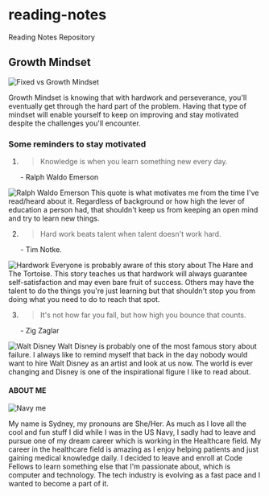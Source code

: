 # reading-notes
Reading Notes Repository

## Growth Mindset 
![Fixed vs Growth Mindset](https://mylearningtools.org/wp-content/uploads/2021/02/Growth-Mindset-vs-Fixed-Mindset.png)

Growth Mindset is knowing that with hardwork and perseverance, you'll eventually get through the hard part of the problem. Having that type of mindset will enable yourself to keep on improving and stay motivated despite the challenges you'll encounter. 

### Some reminders to stay motivated

1. <blockquote> Knowledge is when you learn something new every day. </blockquote> - Ralph Waldo Emerson
![Ralph Waldo Emerson](https://cdn.britannica.com/56/65056-050-9E0FABF2/Ralph-Waldo-Emerson-1860.jpg?w=400&h=300&c=crop)
This quote is what motivates me from the time I've read/heard about it. Regardless of background or how high the lever of education a person had, that shouldn't keep us from keeping an open mind and try to learn new things.

2. <blockquote> Hard work beats talent when talent doesn't work hard. </blockquote> - Tim Notke.
![Hardwork](https://m.media-amazon.com/images/M/MV5BYjM4MDBmZjktMTg2Ny00YThjLTlmOGYtZGU3NmJiOGViMDRhXkEyXkFqcGdeQXVyNTMyODM3MTg@._V1_FMjpg_UX1000_.jpg)
Everyone is probably aware of this story about The Hare and The Tortoise. This story teaches us that hardwork will always guarantee self-satisfaction and may even bare fruit of success. Others may have the talent to do the things you're just learning but that shouldn't stop you from doing what you need to do to reach that spot.

3. <blockquote> It's not how far you fall, but how high you bounce that counts.</blockquote> - Zig Zaglar
![Walt Disney](https://www.bradaronson.com/wp-content/uploads/2015/05/famous-failures-Walt-Disney.jpg)
Walt Disney is probably one of the most famous story about failure. I always like to remind myself that back in the day nobody would want to hire Walt Disney as an artist and look at us now. The world is ever changing and Disney is one of the inspirational figure I like to read about.

#### ABOUT ME

![Navy me](air-ops.jpg)

My name is Sydney, my pronouns are She/Her. As much as I love all the cool and fun stuff I did while I was in the US Navy, I sadly had to leave and pursue one of my dream career which is working in the Healthcare field. My career in the healthcare field is amazing as I enjoy helping patients and just gaining medical knowledge daily. I decided to leave and enroll at Code Fellows to learn something else that I'm passionate about, which is computer and technology. The tech industry is evolving as a fast pace and I wanted to become a part of it.
